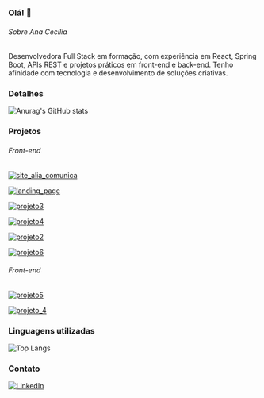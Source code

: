 ### Olá! 👋

###### Sobre Ana Cecília
Desenvolvedora Full Stack em formação, com experiência em React, Spring Boot, APIs REST e projetos práticos em front-end e back-end. Tenho afinidade com tecnologia e desenvolvimento de soluções criativas.

### Detalhes
![Anurag's GitHub stats](https://github-readme-stats.vercel.app/api?username=ceciliaporcidonio&show_icons=true&count_private=true&theme=radical)

### Projetos

###### Front-end
[![site_alia_comunica](https://github-readme-stats.vercel.app/api/pin/?username=ceciliaporcidonio&repo=site_alia_comunica&theme=dark)](https://github.com/ceciliaporcidonio/site_alia_comunica)

[![landing_page](https://github-readme-stats.vercel.app/api/pin/?username=ceciliaporcidonio&repo=landing_page&theme=dark)](https://github.com/ceciliaporcidonio/landing_page)

[![projeto3](https://github-readme-stats.vercel.app/api/pin/?username=ceciliaporcidonio&repo=projeto3&theme=dark)](https://github.com/ceciliaporcidonio/projeto3)

[![projeto4](https://github-readme-stats.vercel.app/api/pin/?username=ceciliaporcidonio&repo=projeto4&theme=dark)](https://github.com/ceciliaporcidonio/projeto4)

[![projeto2](https://github-readme-stats.vercel.app/api/pin/?username=ceciliaporcidonio&repo=projeto2&theme=dark)](https://github.com/ceciliaporcidonio/projeto2)

[![projeto6](https://github-readme-stats.vercel.app/api/pin/?username=ceciliaporcidonio&repo=projeto6&theme=dark)](https://github.com/ceciliaporcidonio/projeto6)

###### Front-end
[![projeto5](https://github-readme-stats.vercel.app/api/pin/?username=ceciliaporcidonio&repo=projeto5&theme=dark)](https://github.com/ceciliaporcidonio/projeto5)

[![projeto_4](https://github-readme-stats.vercel.app/api/pin/?username=ceciliaporcidonio&repo=projeto_4&theme=dark)](https://github.com/ceciliaporcidonio/projeto_4)


### Linguagens utilizadas
![Top Langs](https://github-readme-stats.vercel.app/api/top-langs/?username=ceciliaporcidonio&layout=compact&theme=tokyonight)

### Contato
[![LinkedIn](https://img.shields.io/badge/LinkedIn-%40anaceciliabporcidonio-blue?style=for-the-badge&logo=linkedin&logoColor=white)](https://www.linkedin.com/in/anaceciliabporcidonio/)

